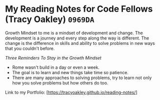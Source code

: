 # My Reading Notes for Code Fellows (Tracy Oakley) `0969DA`

Growth Mindset to me is a mindset of development and change. The development is a journey and every step along the way is different. The change is the difference in skills and ability to solve problems in new ways that you couldn't before.

*Three Reminders To Stay in the Growth Mindset*
* Rome wasn't build in a day or even a week.
* The goal is to learn and new things take time so patience.
* There are many approaches to solving problems, try to learn not only how you solve problems but how others do too.

Link to my Portfolio: [https://tracyoakley.github.io/reading-notes/]
